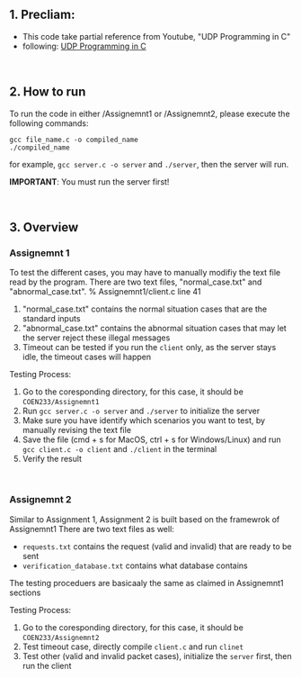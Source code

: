 ## 1. Precliam: 
- This code take partial reference from Youtube, "UDP Programming in C"  
- following: [UDP Programming in C](https://www.youtube.com/watch?v=Emuw71lozdA)

<br>

## 2. How to run 
To run the code in either /Assignemnt1 or /Assignemnt2, please execute the following commands:

```shell
gcc file_name.c -o compiled_name
./compiled_name
```

for example, `gcc server.c -o server` and `./server`, then the server will run.

**IMPORTANT**: You must run the server first!

<br>

## 3. Overview
### Assignemnt 1
To test the different cases, you may have to manually modifiy the text file read by the program.
There are two text files, "normal_case.txt" and "abnormal_case.txt".
% Assignemnt1/client.c line 41

1. "normal_case.txt" contains the normal situation cases that are the standard inputs
2. "abnormal_case.txt" contains the abnormal situation cases that may let the server reject these illegal messages
3. Timeout can be tested if you run the `client` only, as the server stays idle, the timeout cases will happen

Testing Process:
1. Go to the coresponding directory, for this case, it should be `COEN233/Assignemnt1`
2. Run `gcc server.c -o server` and `./server` to initialize the server
3. Make sure you have identify which scenarios you want to test, by manually revising the text file
4. Save the file (cmd + s for MacOS, ctrl + s for Windows/Linux) and run `gcc client.c -o client` and `./client` in the terminal
5. Verify the result

<br>

### Assignemnt 2
Similar to Assignment 1, Assignment 2 is built based on the framewrok of Assignemnt1
There are two text files as well:
- `requests.txt` contains the request (valid and invalid) that are ready to be sent
- `verification_database.txt` contains what database contains

The testing proceduers are basicaaly the same as claimed in Assignemnt1 sections

Testing Process:
1. Go to the coresponding directory, for this case, it should be `COEN233/Assignemnt2`
2. Test timeout case, directly compile `client.c` and run `clinet`
2. Test other (valid and invalid packet cases), initialize the `server` first, then run the client
